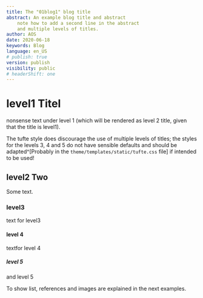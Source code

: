 ```yaml
---
title: The "01blog1" blog title 
abstract: An example blog title and abstract 
    note how to add a second line in the abstract
    and multiple levels of titles. 
author: AOS
date: 2020-06-18
keywords: Blog
language: en_US
# publish: true
version: publish
visibility: public
# headerShift: one
---
```


# level1 Titel
nonsense text under level 1 (which will be rendered as level 2 title, given that the title is level1).

The tufte style does discourage the use of multiple levels of titles; the styles for the levels 3, 4 and 5 do not have sensible defaults and should be adapted^[Probably in the `theme/templates/static/tufte.css` file] if intended to be used!

## level2 Two
Some text.

### level3 
text for level3

#### level 4
textfor level 4
##### level 5
and level 5

To show list, references and images are explained in the next examples.
